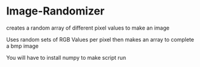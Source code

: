 # Image-Randomizer
creates a random array of different pixel values to make an image

Uses random sets of RGB Values per pixel then makes an array to complete a bmp image

You will have to install numpy to make script run
